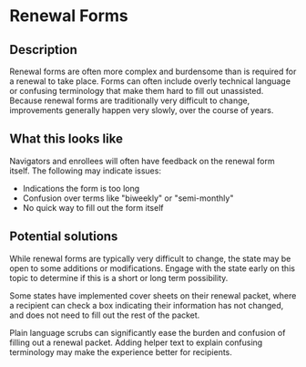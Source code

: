 # Renewal Forms

## Description

Renewal forms are often more complex and burdensome than is required for a renewal to take place. Forms can often include overly technical language or confusing terminology that make them hard to fill out unassisted. Because renewal forms are traditionally very difficult to change, improvements generally happen very slowly, over the course of years.

## What this looks like

Navigators and enrollees will often have feedback on the renewal form itself. The following may indicate issues:
  - Indications the form is too long
  - Confusion over terms like "biweekly" or "semi-monthly"
  - No quick way to fill out the form itself

## Potential solutions

While renewal forms are typically very difficult to change, the state may be open to some additions or modifications. Engage with the state early on this topic to determine if this is a short or long term possibility.

Some states have implemented cover sheets on their renewal packet, where a recipient can check a box indicating their information has not changed, and does not need to fill out the rest of the packet.

Plain language scrubs can significantly ease the burden and confusion of filling out a renewal packet. Adding helper text to explain confusing terminology may make the experience better for recipients.
